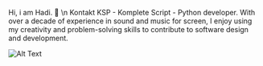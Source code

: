 Hi, i am Hadi. :wave: \n
Kontakt KSP - Komplete Script - Python developer.
With over a decade of experience in sound and music for screen, I enjoy using my creativity and problem-solving skills to contribute to software design and development.

![Alt Text](https://media.giphy.com/media/lJNoBCvQYp7nq/giphy.gif)
